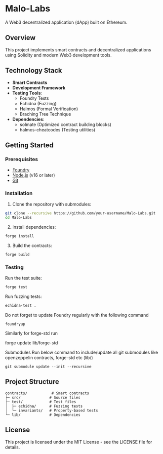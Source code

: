 # Malo-Labs

A Web3 decentralized application (dApp) built on Ethereum.

## Overview

This project implements smart contracts and decentralized applications using Solidity and modern Web3 development tools.

## Technology Stack

- **Smart Contracts**
- **Development Framework**
- **Testing Tools**: 
  - Foundry Tests
  - Echidna (Fuzzing)
  - Halmos (Formal Verification)
  - Braching Tree Technique
- **Dependencies**:
  - solmate (Optimized contract building blocks)
  - halmos-cheatcodes (Testing utilities)

## Getting Started

### Prerequisites

- [Foundry](https://getfoundry.sh/)
- [Node.js](https://nodejs.org/) (v16 or later)
- [Git](https://git-scm.com/)

### Installation

1. Clone the repository with submodules:
```bash
git clone --recursive https://github.com/your-username/Malo-Labs.git
cd Malo-Labs
```

2. Install dependencies:
```bash
forge install
```

3. Build the contracts:
```bash
forge build
```

### Testing

Run the test suite:
```bash
forge test
```

Run fuzzing tests:
```bash
echidna-test .
```
Do not forget to update Foundry regularly with the following command
```
foundryup
```
Similarly for forge-std run

forge update lib/forge-std

Submodules
Run below command to include/update all git submodules like openzeppelin contracts, forge-std etc (lib/)

```
git submodule update --init --recursive
```


## Project Structure

```
contracts/           # Smart contracts
├─ src/             # Source files
├─ test/            # Test files
│  ├─ echidna/      # Fuzzing tests
│  └─ invariants/   # Property-based tests
└─ lib/             # Dependencies
```

## License

This project is licensed under the MIT License - see the LICENSE file for details.